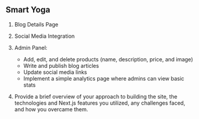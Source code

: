 ## Smart Yoga

1. Blog Details Page
2. Social Media Integration

3. Admin Panel:

   - Add, edit, and delete products (name, description, price, and image)
   - Write and publish blog articles
   - Update social media links
   - Implement a simple analytics page where admins can view basic stats

4. Provide a brief overview of your approach to building the site, the technologies
   and Next.js features you utilized, any challenges faced, and how you overcame
   them.
